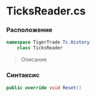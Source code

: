 
# TicksReader.cs
### Расположение
```csharp
namespace TigerTrade.Tc.History  
    class TicksReader
```

> Описание

### Синтаксис
```csharp
public override void Reset()
```
